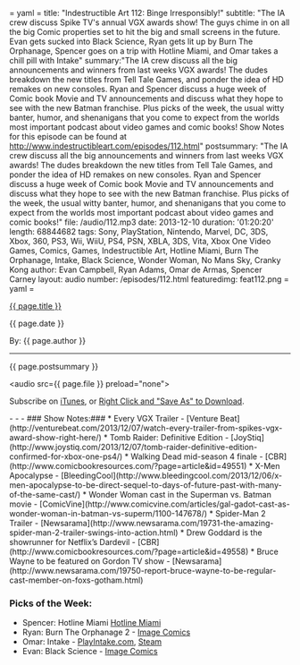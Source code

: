 = yaml =
title: "Indestructible Art 112: Binge Irresponsibly!"
subtitle: "The IA crew discuss Spike TV's annual VGX awards show! The guys chime in on all the big Comic properties set to hit the big and small screens in the future. Evan gets sucked into Black Science, Ryan gets lit up by Burn The Orphanage, Spencer goes on a trip with Hotline Miami, and Omar takes a chill pill with Intake"
summary:"The IA crew discuss all the big announcements and winners from last weeks VGX awards! The dudes breakdown the new titles from Tell Tale Games, and ponder the idea of HD remakes on new consoles. Ryan and Spencer discuss a huge week of Comic book Movie and TV announcements and discuss what they hope to see with the new Batman franchise. Plus picks of the week, the usual witty banter, humor, and shenanigans that you come to expect from the worlds most important podcast about video games and comic books! Show Notes for this episode can be found at http://www.indestructibleart.com/episodes/112.html"
postsummary: "The IA crew discuss all the big announcements and winners from last weeks VGX awards! The dudes breakdown the new titles from Tell Tale Games, and ponder the idea of HD remakes on new consoles. Ryan and Spencer discuss a huge week of Comic book Movie and TV announcements and discuss what they hope to see with the new Batman franchise. Plus picks of the week, the usual witty banter, humor, and shenanigans that you come to expect from the worlds most important podcast about video games and comic books!"
file: /audio/112.mp3
date: 2013-12-10
duration: '01:20:20'
length: 68844682
tags: Sony, PlayStation, Nintendo, Marvel, DC, 3DS, Xbox, 360, PS3, Wii, WiiU, PS4, PSN, XBLA, 3DS, Vita, Xbox One Video Games, Comics, Games, Indestructible Art, Hotline Miami, Burn The Orphanage, Intake, Black Science, Wonder Woman, No Mans Sky, Cranky Kong
author: Evan Campbell, Ryan Adams, Omar de Armas, Spencer Carney
layout: audio
number: /episodes/112.html
featuredimg: feat112.png
= yaml =

<a href="{{ page.url }}" class='postTitleLink'><p class='postTitle'>{{ page.title }}</p></a>
<p class='postPublished'>{{ page.date }}</p>
<p class='postAuthor'>By: {{ page.author }}</p>
<hr>

<p class='podcastSummary'>{{ page.postsummary }}</p>

<audio src={{ page.file }} preload="none"></audio>
<p class='subLinks'>Subscribe on <a href='http://bit.ly/iapodcast'>iTunes</a>, or <a href={{ page.file }}>Right Click and "Save As" to Download</a>.</p>
- - -
### Show Notes:###  
* Every VGX Trailer - [Venture Beat](http://venturebeat.com/2013/12/07/watch-every-trailer-from-spikes-vgx-award-show-right-here/)
* Tomb Raider: Definitive Edition - [JoyStiq](http://www.joystiq.com/2013/12/07/tomb-raider-definitive-edition-confirmed-for-xbox-one-ps4/)
* Walking Dead mid-season 4 finale - [CBR](http://www.comicbookresources.com/?page=article&id=49551)
* X-Men Apocalypse - [BleedingCool](http://www.bleedingcool.com/2013/12/06/x-men-apocalypse-to-be-direct-sequel-to-days-of-future-past-with-many-of-the-same-cast/)
* Wonder Woman cast in the Superman vs. Batman movie - [ComicVine](http://www.comicvine.com/articles/gal-gadot-cast-as-wonder-woman-in-batman-vs-superm/1100-147678/)
* Spider-Man 2 Trailer - [Newsarama](http://www.newsarama.com/19731-the-amazing-spider-man-2-trailer-swings-into-action.html)
* Drew Goddard is the showrunner for Netflix’s Dardevil - [CBR](http://www.comicbookresources.com/?page=article&id=49558)
* Bruce Wayne to be featured on Gordon TV show - [Newsarama](http://www.newsarama.com/19750-report-bruce-wayne-to-be-regular-cast-member-on-foxs-gotham.html)
  
### Picks of the Week: ###
* Spencer: Hotline Miami [Hotline Miami](http://hotlinemiami.com/)
* Ryan:  Burn The Orphanage 2 - [Image Comics](https://www.imagecomics.com/comics/series/burn-the-orphanage)
* Omar: Intake - [PlayIntake.com](http://www.playintake.com/), [Steam](http://store.steampowered.com/app/237760/)
* Evan: Black Science - [Image Comics](https://www.imagecomics.com/comics/series/black-science)
